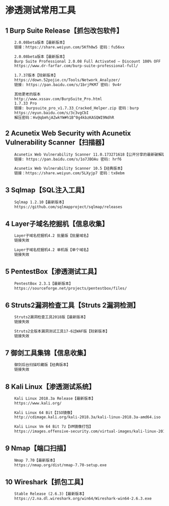 # 渗透测试常用工具 #  

## 1 Burp Suite Release【抓包改包软件】 ##  

```txt	
	2.0.08beta版本【最新版本】
	链接：https://share.weiyun.com/5Kfh0w5 密码：fu56xx
    
	2.0.08beta版本【最新版本】
	Burp Suite Professional 2.0.08 Full Activated – Discount 100% OFF	
	https://www.dr-farfar.com/burp-suite-professional-full/
    
	1.7.37版本【较新版本】
	https://down.52pojie.cn/Tools/Network_Analyzer/
	链接: https://pan.baidu.com/s/1brjPKM7 密码: 9v4r
	
	其他更老的版本
	http://www.xssav.com/BurpSuite_Pro.html
	1.7.33 Pro
	链接: burpsuite_pro_v1.7.33_Cracked_Helper.zip 密码：burp
	https://eyun.baidu.com/s/3c3vgCbI
	解压密码：Hv@qbm%jAZwkYW#h1B^0g4kbzKASQWI9NdhR
```

## 2 Acunetix Web Security with Acunetix Vulnerability Scanner【扫描器】 ##  

```txt
	Acunetix Web Vulnerability Scanner 11.0.173271618【公开分享的最新破解版本】
	链接: https://pan.baidu.com/s/1o7JBOAu 密码: hrf6
	
	Acunetix Web Vulnerability Scanner 10.5【经典版本】
	链接：https://share.weiyun.com/5LXyjp7 密码：tx8ebm
```

## 3 Sqlmap【SQL注入工具】 ##  

```txt
	Sqlmap 1.2.10【最新版本】
	https://github.com/sqlmapproject/sqlmap/releases
```

## 4 Layer子域名挖掘机【信息收集】 ##  

```txt
	Layer子域名挖掘机4.2 批量版【批量域名】
	链接失效
	
	Layer子域名挖掘机4.2 单机版【单个域名】
	链接失效
```

## 5 PentestBox【渗透测试工具】 ##  

```txt
	PentestBox 2.3.1【最新版本】
	https://sourceforge.net/projects/pentestbox/files/	
```

## 6 Struts2漏洞检查工具【Struts 2漏洞检测】 ##   

```txt
	Struts2漏洞检查工具2018版【最新版本】
	链接失效
	
	Struts2全版本漏洞测试工具17-6过WAF版【较新版本】
	链接失效	
```

## 7 御剑工具集锦【信息收集】 ##  

```txt
	御剑后台扫描珍藏版【经典版本】
	链接失效
```

## 8 Kali Linux【渗透测试系统】 ##  

```txt
	Kali Linux 2018.3a Release【最新版本】
	https://www.kali.org/
	
	Kali Linux 64 Bit【ISO镜像】
	http://cdimage.kali.org/kali-2018.3a/kali-linux-2018.3a-amd64.iso
	
	Kali Linux Vm 64 Bit 7z【VM镜像打包】
	https://images.offensive-security.com/virtual-images/kali-linux-2018.3-vm-amd64.7z
```

## 9 Nmap【端口扫描】 ##  

```txt
	Nmap 7.70【最新版本】
	https://nmap.org/dist/nmap-7.70-setup.exe	
```

## 10 Wireshark【抓包工具】 ##  

```txt
	Stable Release (2.6.3)【最新版本】
	https://2.na.dl.wireshark.org/win64/Wireshark-win64-2.6.3.exe
```